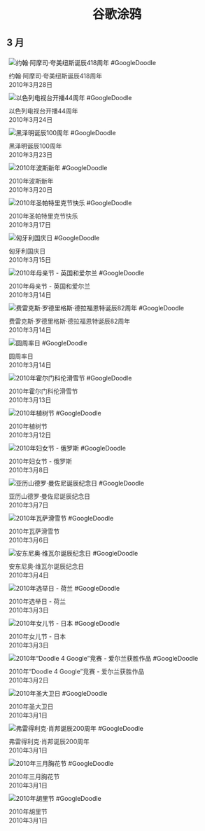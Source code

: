 
<h1 align="center"> 谷歌涂鸦 </h1>




## 3 月

<div class="image">


<img src="" alt="约翰·阿摩司·夸美纽斯诞辰418周年 #GoogleDoodle" style="margin: 5px"/>
<div class="info" style="font-size: 14px; color:#333333; margin:5px"><div class="title">约翰·阿摩司·夸美纽斯诞辰418周年</div><div class="date">2010年3月28日</div></div>

<img src="" alt="以色列电视台开播44周年 #GoogleDoodle" style="margin: 5px"/>
<div class="info" style="font-size: 14px; color:#333333; margin:5px"><div class="title">以色列电视台开播44周年</div><div class="date">2010年3月24日</div></div>

<img src="" alt="黑泽明诞辰100周年 #GoogleDoodle" style="margin: 5px"/>
<div class="info" style="font-size: 14px; color:#333333; margin:5px"><div class="title">黑泽明诞辰100周年</div><div class="date">2010年3月23日</div></div>

<img src="" alt="2010年波斯新年 #GoogleDoodle" style="margin: 5px"/>
<div class="info" style="font-size: 14px; color:#333333; margin:5px"><div class="title">2010年波斯新年</div><div class="date">2010年3月20日</div></div>

<img src="" alt="2010年圣帕特里克节快乐 #GoogleDoodle" style="margin: 5px"/>
<div class="info" style="font-size: 14px; color:#333333; margin:5px"><div class="title">2010年圣帕特里克节快乐</div><div class="date">2010年3月17日</div></div>

<img src="" alt="匈牙利国庆日 #GoogleDoodle" style="margin: 5px"/>
<div class="info" style="font-size: 14px; color:#333333; margin:5px"><div class="title">匈牙利国庆日</div><div class="date">2010年3月15日</div></div>

<img src="" alt="2010年母亲节 - 英国和爱尔兰 #GoogleDoodle" style="margin: 5px"/>
<div class="info" style="font-size: 14px; color:#333333; margin:5px"><div class="title">2010年母亲节 - 英国和爱尔兰</div><div class="date">2010年3月14日</div></div>

<img src="" alt="费雷克斯·罗德里格斯·德拉福恩特诞辰82周年 #GoogleDoodle" style="margin: 5px"/>
<div class="info" style="font-size: 14px; color:#333333; margin:5px"><div class="title">费雷克斯·罗德里格斯·德拉福恩特诞辰82周年</div><div class="date">2010年3月14日</div></div>

<img src="" alt="圆周率日 #GoogleDoodle" style="margin: 5px"/>
<div class="info" style="font-size: 14px; color:#333333; margin:5px"><div class="title">圆周率日</div><div class="date">2010年3月14日</div></div>

<img src="" alt="2010年霍尔门科伦滑雪节 #GoogleDoodle" style="margin: 5px"/>
<div class="info" style="font-size: 14px; color:#333333; margin:5px"><div class="title">2010年霍尔门科伦滑雪节</div><div class="date">2010年3月13日</div></div>

<img src="" alt="2010年植树节 #GoogleDoodle" style="margin: 5px"/>
<div class="info" style="font-size: 14px; color:#333333; margin:5px"><div class="title">2010年植树节</div><div class="date">2010年3月12日</div></div>

<img src="" alt="2010年妇女节 - 俄罗斯 #GoogleDoodle" style="margin: 5px"/>
<div class="info" style="font-size: 14px; color:#333333; margin:5px"><div class="title">2010年妇女节 - 俄罗斯</div><div class="date">2010年3月8日</div></div>

<img src="" alt="亚历山德罗·曼佐尼诞辰纪念日 #GoogleDoodle" style="margin: 5px"/>
<div class="info" style="font-size: 14px; color:#333333; margin:5px"><div class="title">亚历山德罗·曼佐尼诞辰纪念日</div><div class="date">2010年3月7日</div></div>

<img src="" alt="2010年瓦萨滑雪节 #GoogleDoodle" style="margin: 5px"/>
<div class="info" style="font-size: 14px; color:#333333; margin:5px"><div class="title">2010年瓦萨滑雪节</div><div class="date">2010年3月6日</div></div>

<img src="" alt="安东尼奥·维瓦尔诞辰纪念日 #GoogleDoodle" style="margin: 5px"/>
<div class="info" style="font-size: 14px; color:#333333; margin:5px"><div class="title">安东尼奥·维瓦尔诞辰纪念日</div><div class="date">2010年3月4日</div></div>

<img src="" alt="2010年选举日 - 荷兰 #GoogleDoodle" style="margin: 5px"/>
<div class="info" style="font-size: 14px; color:#333333; margin:5px"><div class="title">2010年选举日 - 荷兰</div><div class="date">2010年3月3日</div></div>

<img src="" alt="2010年女儿节 - 日本 #GoogleDoodle" style="margin: 5px"/>
<div class="info" style="font-size: 14px; color:#333333; margin:5px"><div class="title">2010年女儿节 - 日本</div><div class="date">2010年3月3日</div></div>

<img src="" alt="2010年“Doodle 4 Google”竞赛 - 爱尔兰获胜作品 #GoogleDoodle" style="margin: 5px"/>
<div class="info" style="font-size: 14px; color:#333333; margin:5px"><div class="title">2010年“Doodle 4 Google”竞赛 - 爱尔兰获胜作品</div><div class="date">2010年3月2日</div></div>

<img src="" alt="2010年圣大卫日 #GoogleDoodle" style="margin: 5px"/>
<div class="info" style="font-size: 14px; color:#333333; margin:5px"><div class="title">2010年圣大卫日</div><div class="date">2010年3月1日</div></div>

<img src="" alt="弗雷得利克·肖邦诞辰200周年 #GoogleDoodle" style="margin: 5px"/>
<div class="info" style="font-size: 14px; color:#333333; margin:5px"><div class="title">弗雷得利克·肖邦诞辰200周年</div><div class="date">2010年3月1日</div></div>

<img src="" alt="2010年三月胸花节 #GoogleDoodle" style="margin: 5px"/>
<div class="info" style="font-size: 14px; color:#333333; margin:5px"><div class="title">2010年三月胸花节</div><div class="date">2010年3月1日</div></div>

<img src="" alt="2010年胡里节 #GoogleDoodle" style="margin: 5px"/>
<div class="info" style="font-size: 14px; color:#333333; margin:5px"><div class="title">2010年胡里节</div><div class="date">2010年3月1日</div></div>

</div>








